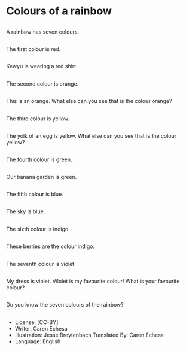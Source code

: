 # Colours of a rainbow

##
A rainbow has
seven colours.

##
The first colour is red.

##
Kewyu is wearing
a red shirt.

##
The second colour is
orange.

##
This is an orange.
What else can you
see that is the
colour orange?

##
The third colour
is yellow.

##
The yolk of an egg
is yellow.
What else can you
see that is the
colour yellow?

##
The fourth colour is
green.

##
Our banana garden
is green.

##
The fifth colour is blue.

##
The sky is blue.

##
The sixth colour is
indigo

##
These berries are the
colour indigo.

##
The seventh colour
is violet.

##
My dress is violet.
Vilolet is my favourite
colour!
What is your favourite
colour?

##
Do you know the seven
colours of the rainbow?

##
* License: [CC-BY]
* Writer: Caren Echesa
* Illustration: Jesse Breytenbach
Translated By: Caren Echesa
* Language: English
